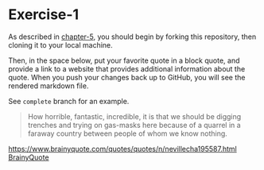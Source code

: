 # Exercise-1

As described in [chapter-5](https://info201-s17.github.io/book/introduction-to-git-and-github.html), you should begin by forking this repository, then cloning it to your local machine.

Then, in the space below, put your favorite quote in a block quote, and provide a link to a website that provides additional information about the quote. When you push your changes back up to GitHub, you will see the rendered markdown file.

See `complete` branch for an example.

> How horrible, fantastic, incredible, it is that we should be digging trenches and trying on gas-masks here because of a quarrel in a faraway country between people of whom we know nothing.

https://www.brainyquote.com/quotes/quotes/n/nevillecha195587.html
[BrainyQuote](https://www.brainyquote.com/quotes/quotes/n/nevillecha195587.html)
